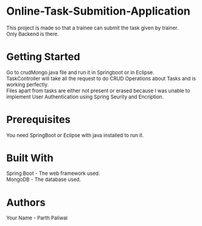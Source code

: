 # Online-Task-Submition-Application
<font size="2">This project is made so that a trainee can submit the task given by trainer.<font>   
<font size="2">Only Backend is there.<font>  

# Getting Started
<font size="2">Go to crudMongo.java file and run it in Springboot or in Eclipse.<font>  
<font size="2">TaskController will take all the request to do CRUD Operations about Tasks and is working perfectly.<font>  
<font size="2">Files apart from tasks are either not present or erased because I was unable to implement User Authentication using Spring Seurity and Encription.<font>  

# Prerequisites
<font size="2">You need SpringBoot or Eclipse with java installed to run it.<font>  

# Built With
<font size="2">Spring Boot - The web framework used.<font>  
<font>MongoDB - The database used.<font>  


# Authors
<font size="2">Your Name - Parth Paliwal<font>  
